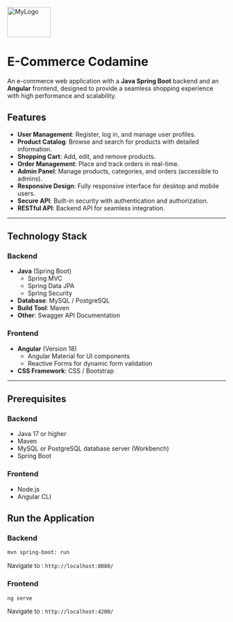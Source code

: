 <p align="left">
  <img src="/src/assets/images/myLogo.png" alt="MyLogo" width="100" height="70">
</p>

# E-Commerce Codamine

An e-commerce web application with a **Java Spring Boot** backend and an **Angular** frontend, designed to provide a seamless shopping experience with high performance and scalability.

## Features

- **User Management**: Register, log in, and manage user profiles.
- **Product Catalog**: Browse and search for products with detailed information.
- **Shopping Cart**: Add, edit, and remove products.
- **Order Management**: Place and track orders in real-time.
- **Admin Panel**: Manage products, categories, and orders (accessible to admins).
- **Responsive Design**: Fully responsive interface for desktop and mobile users.
- **Secure API**: Built-in security with authentication and authorization.
- **RESTful API**: Backend API for seamless integration.

---

## Technology Stack

### Backend

- **Java** (Spring Boot)
  - Spring MVC
  - Spring Data JPA
  - Spring Security
- **Database**: MySQL / PostgreSQL
- **Build Tool**: Maven
- **Other**: Swagger API Documentation

### Frontend

- **Angular** (Version 18)
  - Angular Material for UI components
  - Reactive Forms for dynamic form validation
- **CSS Framework**: CSS / Bootstrap

---

## Prerequisites

### Backend

- Java 17 or higher
- Maven
- MySQL or PostgreSQL database server (Workbench)
- Spring Boot

### Frontend

- Node.js
- Angular CLI

## Run the Application

### Backend

```bash
mvn spring-boot: run
```

Navigate to : `http://localhost:8080/`

### Frontend

```bash
ng serve
```

Navigate to : `http://localhost:4200/`
